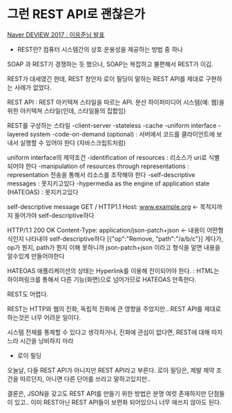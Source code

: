 # 그런 REST API로 괜찮은가

[Naver DEVIEW 2017 : 이응준님 발표](https://tv.naver.com/v/2292653)

- REST란?
컴퓨터 시스템간의 상호 운용성을 제공하는 방법 중 하나

SOAP 과 REST가 경쟁하는 듯 했으나, SOAP는 복잡하고 불편해서 REST가 이김.

REST가 대세였긴 한데, REST 창안자 로이 필딩이 말하는 REST API를 제대로 구현하는 사례가 없었다.

REST API : REST 아키텍쳐 스타일을 따르는 API.
분산 하이퍼미디어 시스템(예: 웹)을 위한 아키텍쳐 스타일(인데, 스타일들의 집합임)

REST를 구성하는 스타일
-client-server
-stateless
-cache
-uniform interface
-layered system
-code-on-demand (optional) : 서버에서 코드를 클라이언트에 보내서 실행할 수 있어야 한다 (자바스크립트처럼)

uniform interface의 제약조건
-identification of resources : 리소스가 uri로 식별되어야 한다
-manipulation of resources through representations : representation 전송을 통해서 리소스를 조작해야 한다
-self-descriptive messages : 못지키고있다
-hypermedia as the engine of application state (HATEOAS) : 못지키고있다


self-descriptive message
GET / HTTP1.1
Host: www.example.org   <- 목적지까지 들어가야 self-descriptive하다

HTTP/1.1 200 OK
Content-Type: application/json-patch+json      <- 내용이 어떤형식인지 나타내야 self-descriptive하다
[{"op":"Remove, "path":"/a/b/c"}]
게다가, op가 뭔지, path가 뭔지 이해 못하니까 json-patch+json 이라고 형식을 알면 내용을 알수있게 만들어야한다


HATEOAS
애플리케이션의 상태는 Hyperlink를 이용해 전이되어야 한다.
: HTML는 하이퍼링크를 통해서 다른 기능(화면)으로 넘어가므로 HATEOAS 만족한다.

REST도 어렵다.

REST는 HTTP와 웹의 진화, 독립적 진화에 큰 영향을 주었지만..
REST API를 제대로 하는것은 너무 어려운 일이다.

시스템 전체를 통제할 수 있다고 생각하거나, 진화에 관심이 없다면, REST에 대해 따지느라 시간을 낭비하지 마라
- 로이 필딩


오늘날, 다들 REST API가 아니지만 REST API라고 부른다.
로이 필딩은, 제발 제약 조건을 따르던지, 아니면 다른 단어를 쓰라고 말하고있지만..


결론은, JSON을 갖고도 REST API를 만들기 위한 방법은 분명 여럿 존재하지만 단점들이 있고..
이미 REST아닌 REST API들이 보편화 되어있으니 너무 애쓰지 않아도 된다.

<!--stackedit_data:
eyJoaXN0b3J5IjpbLTM3Njc0MTA5NSwtMjgwMDUxODkyXX0=
-->
